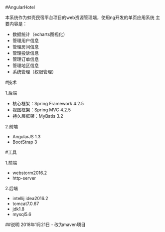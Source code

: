 #AngularHotel

本系统作为蚌壳民宿平台项目的web资源管理端，使用ng开发的单页应用系统
主要内容是：

 * 数据统计（echarts图视化）
 * 管理用户信息
 * 管理房间信息
 * 管理投诉信息
 * 管理订单信息
 * 管理地区信息
 * 系统管理（权限管理）
    
    
#技术

1.后端
* 核心框架：Spring Framework 4.2.5
* 视图框架：Spring MVC 4.2.5
* 持久层框架：MyBatis 3.2

2.前端
* AngularJS 1.3
* BootStrap 3


#工具

1.前端
* webstorm2016.2
* http-server

2.后端
* intellij idea2016.2
* tomcat7.0.67
* jdk1.8
* mysql5.6


##说明
2018年1月21日 - 改为maven项目





